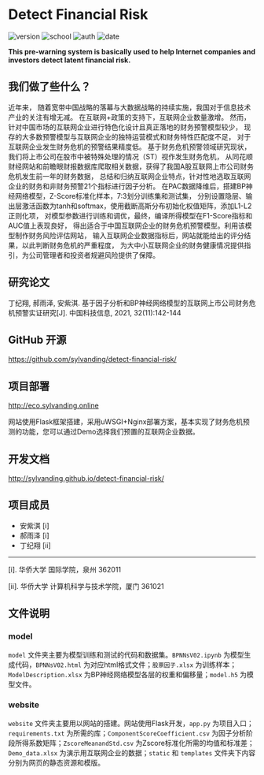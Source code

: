 # Detect Financial Risk

![version](https://img.shields.io/badge/version-1.0-da282a) ![school](https://img.shields.io/badge/school-华侨大学-blueviolet) ![auth](https://img.shields.io/badge/auth-丁纪翔,安紫淇,郝雨泽-orange) ![date](https://img.shields.io/badge/date-20211129-brightgreen)

**This pre-warning system is basically used to help Internet companies and investors detect latent financial risk.**

## 我们做了些什么？

近年来， 随着宽带中国战略的落幕与大数据战略的持续实施，我国对于信息技术产业的关注有增无减。 在互联网+政策的支持下，互联网企业数量激增。 然而，针对中国市场的互联网企业进行特色化设计且真正落地的财务预警模型较少， 现存的大多数预警模型与互联网企业的独特运营模式和财务特性匹配度不足， 对于互联网企业发生财务危机的预警结果精度低。 基于财务危机预警领域研究现状，我们将上市公司在股市中被特殊处理的情况（ST）视作发生财务危机， 从同花顺财经网站和前瞻眼财报数据库爬取相关数据，获得了我国A股互联网上市公司财务危机发生前一年的财务数据， 总结和归纳互联网企业特点，针对性地选取互联网企业的财务和非财务预警21个指标进行因子分析。 在PAC数据降维后，搭建BP神经网络模型，Z-Score标准化样本，7:3划分训练集和测试集， 分别设置隐层、输出层激活函数为tanh和softmax，使用截断高斯分布初始化权值矩阵，添加L1-L2正则化项， 对模型参数进行训练和调优，最终，编译所得模型在F1-Score指标和AUC值上表现良好， 得出适合于中国互联网企业的财务危机预警模型。利用该模型制作财务风险评估网站， 输入互联网企业数据指标后，网站就能给出的评分结果，以此判断财务危机的严重程度， 为大中小互联网企业的财务健康情况提供指引，为公司管理者和投资者规避风险提供了保障。

## 研究论文

丁纪翔, 郝雨泽, 安紫淇. 基于因子分析和BP神经网络模型的互联网上市公司财务危机预警实证研究[J]. 中国科技信息, 2021, 32(11):142-144

## GitHub 开源

https://github.com/sylvanding/detect-financial-risk/

## 项目部署

http://eco.sylvanding.online

网站使用Flask框架搭建，采用uWSGI+Nginx部署方案，基本实现了财务危机预测的功能，您可以通过Demo选择我们预置的互联网企业数据。

## 开发文档

http://sylvanding.github.io/detect-financial-risk/

## 项目成员

* 安紫淇 [i]
* 郝雨泽 [i]
* 丁纪翔 [ii]

---

[i]. 华侨大学 国际学院，泉州 362011

[ii]. 华侨大学 计算机科学与技术学院，厦门 361021

## 文件说明

### model

`model` 文件夹主要为模型训练和测试的代码和数据集。`BPNNsV02.ipynb` 为模型生成代码，`BPNNsV02.html` 为对应html格式文件；`股票因子.xlsx` 为训练样本；`ModelDescription.xlsx` 为BP神经网络模型各层的权重和偏移量；`model.h5` 为模型文件。

### website

`website` 文件夹主要用以网站的搭建。网站使用Flask开发，`app.py` 为项目入口；`requirements.txt` 为所需的库；`ComponentScoreCoefficient.csv` 为因子分析阶段所得系数矩阵；`ZscoreMeanandStd.csv` 为Zscore标准化所需的均值和标准差；`Demo_data.xlsx` 为演示用互联网企业的数据；`static` 和 `templates` 文件夹下内容分别为网页的静态资源和模版。
